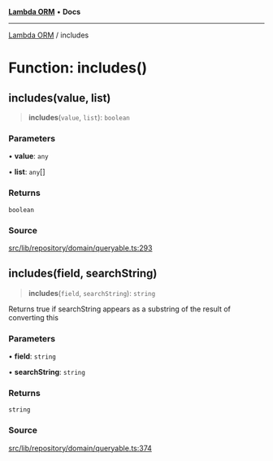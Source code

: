 [**Lambda ORM**](../README.md) • **Docs**

***

[Lambda ORM](../README.md) / includes

# Function: includes()

## includes(value, list)

> **includes**(`value`, `list`): `boolean`

### Parameters

• **value**: `any`

• **list**: `any`[]

### Returns

`boolean`

### Source

[src/lib/repository/domain/queryable.ts:293](https://github.com/lambda-orm/lambdaorm-base/blob/f5bdfd5d7ef4bf9d8223ee81080c8ed65a6bb693/src/lib/repository/domain/queryable.ts#L293)

## includes(field, searchString)

> **includes**(`field`, `searchString`): `string`

Returns true if searchString appears as a substring of the result of converting this

### Parameters

• **field**: `string`

• **searchString**: `string`

### Returns

`string`

### Source

[src/lib/repository/domain/queryable.ts:374](https://github.com/lambda-orm/lambdaorm-base/blob/f5bdfd5d7ef4bf9d8223ee81080c8ed65a6bb693/src/lib/repository/domain/queryable.ts#L374)
